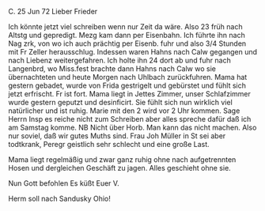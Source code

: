  C. 25 Jun 72
Lieber Frieder

Ich könnte jetzt viel schreiben wenn nur Zeit da wäre. Also 23 früh nach Altstg und gepredigt. Mezg kam dann per Eisenbahn. Ich führte ihn nach Nag zrk, von wo ich auch prächtig per Eisenb. fuhr und also 3/4 Stunden mit Fr Zeller herausschlug. Indessen waren Hahns nach Calw gegangen und nach Liebenz weitergefahren. Ich holte ihn 24 dort ab und fuhr nach Langenbrd, wo Miss.fest brachte dann Hahns nach Calw wo sie übernachteten und heute Morgen nach Uhlbach zurückfuhren. Mama hat gestern gebadet, wurde von Frida gestrigelt und gebürstet und fühlt sich jetzt erfrischt. Fr ist fort. Mama liegt in Jettes Zimmer, unser Schlafzimmer wurde gestern geputzt und desinficirt. Sie fühlt sich nun wirklich viel natürlicher und ist ruhig. Marie mit den 2 wird vor 2 Uhr kommen. Sage Herrn Insp es reiche nicht zum Schreiben aber alles spreche dafür daß ich am Samstag komme. 
NB Nicht über Horb. Man kann das nicht machen. Also nur soviel, daß wir gutes Muths sind. Frau Joh Müller in St sei aber todtkrank, Peregr geistlich sehr schlecht und eine große Last.

Mama liegt regelmäßig und zwar ganz ruhig ohne nach aufgetrennten Hosen und dergleichen Geschäft zu jagen. Alles geschieht ohne sie.

Nun Gott befohlen
 Es küßt Euer V.

Herm soll nach Sandusky Ohio!
